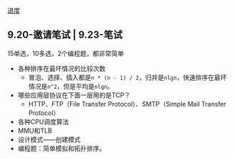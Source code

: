 [进度](https://xiaomi.jobs.f.mioffice.cn/campus/position/application?spread=J7NS6YR)

## 9.20-邀请笔试 | 9.23-笔试

15单选，10多选，2个编程题，都非常简单

+ 各种排序在最坏情况的比较次数
	+ 冒泡、选择、插入都是`n * (n - 1) / 2`，归并是`nlgn`，快速排序在最坏情况是`n^2`，但是平均是`nlgn`。
+ 哪些应用层协议在下面一层用的是TCP？
	+ HTTP、FTP（File Transfer Protocol）、SMTP（Simple Mail Transfer Protocol）
+ 各种CPU调度算法
+ MMU和TLB
+ 设计模式——创建模式
+ 编程题：简单模拟和拓扑排序。
